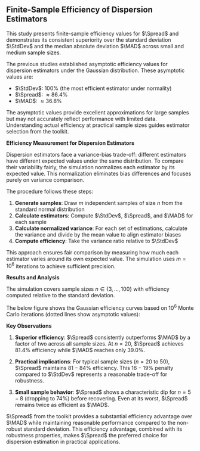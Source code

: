 ## Finite-Sample Efficiency of Dispersion Estimators

This study presents finite-sample efficiency values for $\Spread$ and demonstrates its
  consistent superiority over the standard deviation $\StdDev$ and
  the median absolute deviation $\MAD$ across small and medium sample sizes.

The previous studies established asymptotic efficiency values for dispersion estimators under the Gaussian distribution.
These asymptotic values are:

- $\StdDev$: $100\%$ (the most efficient estimator under normality)
- $\Spread$: $\approx 86.4\%$
- $\MAD$: $\approx 36.8\%$

The asymptotic values provide excellent approximations for large samples but may not accurately
  reflect performance with limited data.
Understanding actual efficiency at practical sample sizes guides estimator selection from
  the toolkit.

**Efficiency Measurement for Dispersion Estimators**

Dispersion estimators face a variance-bias trade-off: different estimators have different expected values
  under the same distribution.
To compare their variability fairly, the simulation normalizes each estimator by its expected value.
This normalization eliminates bias differences and focuses purely on variance comparison.

The procedure follows these steps:

1. **Generate samples**: Draw $m$ independent samples of size $n$ from the standard normal distribution
2. **Calculate estimators**: Compute $\StdDev$, $\Spread$, and $\MAD$ for each sample
3. **Calculate normalized variance**: For each set of estimations, calculate the variance and divide by the mean value to align estimator biases
4. **Compute efficiency**: Take the variance ratio relative to $\StdDev$

This approach ensures fair comparison by measuring how much each estimator varies around its own expected value.
The simulation uses $m = 10^6$ iterations to achieve sufficient precision.

**Results and Analysis**

The simulation covers sample sizes $n \in \{3, \ldots, 100\}$ with efficiency computed relative to the standard deviation.

The below figure shows the Gaussian efficiency curves based on $10^6$ Monte Carlo iterations
  (dotted lines show asymptotic values):

<!-- IMG efficiency-dispersion -->

**Key Observations**

1. **Superior efficiency**: $\Spread$ consistently outperforms $\MAD$ by a factor of two across all sample sizes.
   At $n = 20$, $\Spread$ achieves $81.4\%$ efficiency while $\MAD$ reaches only $39.0\%$.

2. **Practical implications**: For typical sample sizes ($n = 20$ to $50$), $\Spread$ maintains $81-84\%$ efficiency.
   This $16-19\%$ penalty compared to $\StdDev$ represents a reasonable trade-off for robustness.

3. **Small sample behavior**: $\Spread$ shows a characteristic dip for $n = 5-8$ (dropping to $74\%$) before recovering.
   Even at its worst, $\Spread$ remains twice as efficient as $\MAD$.

$\Spread$ from the toolkit provides a substantial efficiency advantage
  over $\MAD$ while maintaining reasonable performance compared to the non-robust standard deviation.
This efficiency advantage, combined with its robustness properties, makes $\Spread$ the preferred choice
  for dispersion estimation in practical applications.
